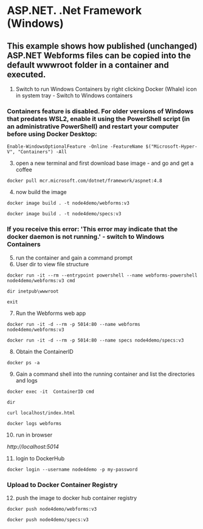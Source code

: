 # ASP.NET. .Net Framework (Windows)

## This example shows how published (unchanged) ASP.NET Webforms files can be copied into the default wwwroot folder in a container and executed.

1. Switch to run Windows Containers by right clicking Docker (Whale) icon in system tray - Switch to Windows containers 

### Containers feature is disabled. For older versions of Windows that predates WSL2, enable it using the PowerShell script (in an administrative PowerShell) and restart your computer before using Docker Desktop: 

```
Enable-WindowsOptionalFeature -Online -FeatureName $("Microsoft-Hyper-V", "Containers") -All
```

3. open a new terminal and first download base image - and go and get a coffee

```
docker pull mcr.microsoft.com/dotnet/framework/aspnet:4.8
```

4. now build the image
```
docker image build . -t node4demo/webforms:v3
```

```
docker image build . -t node4demo/specs:v3
```

### If you receive this error: 'This error may indicate that the docker daemon is not running.' - switch to Windows Containers

5. run the container and gain a command prompt
6. User dir to view file structure

```
docker run -it --rm --entrypoint powershell --name webforms-powershell node4demo/webforms:v3 cmd 

dir inetpub\wwwroot 

exit
```

7. Run the Webforms web app

```
docker run -it -d --rm -p 5014:80 --name webforms node4demo/webforms:v3
```

```
docker run -it -d --rm -p 5014:80 --name specs node4demo/specs:v3
```

8. Obtain the ContainerID

```
docker ps -a 
```

9. Gain a command shell into the running container and list the directories and logs

```
docker exec -it  ContainerID cmd

dir

curl localhost/index.html

docker logs webforms
```

10. run in browser

*http://localhost:5014*

11. login to DockerHub

```
docker login --username node4demo -p my-password
```

### Upload to Docker Container Registry

12. push the image to docker hub container registry

```
docker push node4demo/webforms:v3
```
```
docker push node4demo/specs:v3
```
